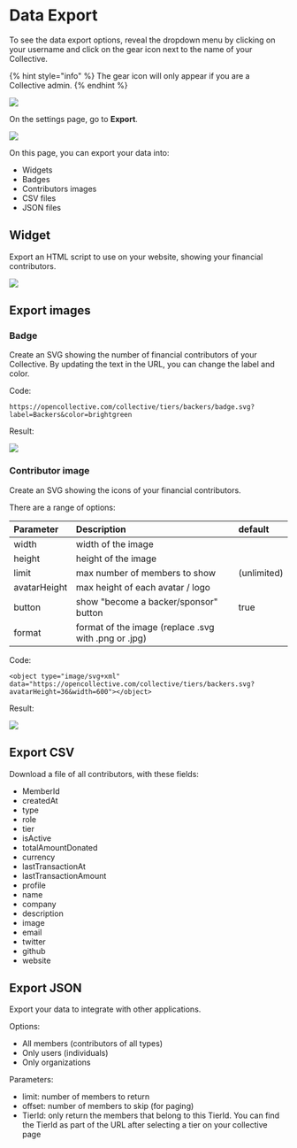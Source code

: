 # Data Export

To see the data export options, reveal the dropdown menu by clicking on your username and click on the gear icon next to the name of your Collective.

{% hint style="info" %}
The gear icon will only appear if you are a Collective admin.
{% endhint %}

![](../.gitbook/assets/collectives_data-export_dropdown-menu_2020-04-01.png)

On the settings page, go to **Export**.

![](../.gitbook/assets/collectives_data-export_settings-page_export-highlight_2020-04-01%20%281%29.png)

On this page, you can export your data into:

* Widgets
* Badges
* Contributors images
* CSV files
* JSON files

## Widget

Export an HTML script to use on your website, showing your financial contributors.

![](../.gitbook/assets/screen-shot-2019-05-31-at-11.59.36-am.png)

## Export images

### Badge

Create an SVG showing the number of financial contributors of your Collective. By updating the text in the URL, you can change the label and color.

Code:

`https://opencollective.com/collective/tiers/backers/badge.svg?label=Backers&color=brightgreen`

Result:

![](../.gitbook/assets/screen-shot-2019-05-31-at-12.05.35-pm.png)

### Contributor image

Create an SVG showing the icons of your financial contributors.

There are a range of options:

| Parameter | Description | default |
| :--- | :--- | :--- |
| width | width of the image |  |
| height | height of the image |  |
| limit | max number of members to show | \(unlimited\) |
| avatarHeight | max height of each avatar / logo |  |
| button | show "become a backer/sponsor" button | true |
| format | format of the image \(replace .svg with .png or .jpg\) |  |

Code:

`<object type="image/svg+xml" data="https://opencollective.com/collective/tiers/backers.svg?avatarHeight=36&width=600"></object>`

Result:

![](../.gitbook/assets/screen-shot-2019-05-31-at-12.09.13-pm.png)

## Export CSV

Download a file of all contributors, with these fields:

* MemberId
* createdAt
* type
* role
* tier
* isActive
* totalAmountDonated
* currency
* lastTransactionAt
* lastTransactionAmount
* profile
* name
* company
* description
* image
* email
* twitter
* github
* website

## Export JSON

Export your data to integrate with other applications.

Options:

* All members \(contributors of all types\)
* Only users \(individuals\)
* Only organizations

Parameters:

* limit: number of members to return
* offset: number of members to skip \(for paging\)
* TierId: only return the members that belong to this TierId. You can find the TierId as part of the URL after selecting a tier on your collective page


